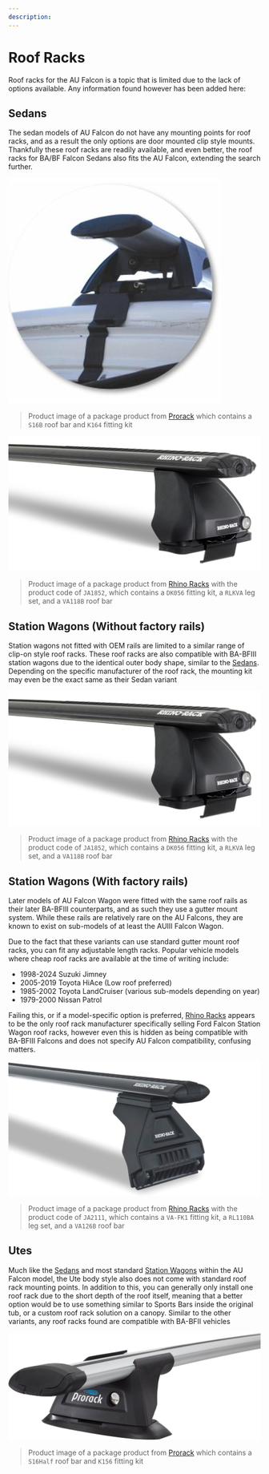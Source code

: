 ```yaml
---
description: 
---
```


# Roof Racks

Roof racks for the AU Falcon is a topic that is limited due to the lack of options available. Any information found however has been added here:

## Sedans

The sedan models of AU Falcon do not have any mounting points for roof racks, and as a result the only options are door mounted clip style mounts. Thankfully these roof racks are readily available, and even better, the roof racks for BA/BF Falcon Sedans also fits the AU Falcon, extending the search further.

![Prorack AU Falcon Package](./prorack-package.jpg)

> Product image of a package product from [Prorack](../../Credits.md#collected-information-primarily-product-listing-images) which contains a `S16B` roof bar and `K164` fitting kit

![Rhino Rack AU Falcon package](./rhino-rack-vortex-2500.jpg)

> Product image of a package product from [Rhino Racks](../../Credits.md#collected-information-primarily-product-listing-images) with the product code of `JA1852`, which contains a `DK056` fitting kit, a `RLKVA` leg set, and a `VA118B` roof bar

## Station Wagons (Without factory rails)

Station wagons not fitted with OEM rails are limited to a similar range of clip-on style roof racks. These roof racks are also compatible with BA-BFIII station wagons due to the identical outer body shape, similar to the [Sedans](#sedans). Depending on the specific manufacturer of the roof rack, the mounting kit may even be the exact same as their Sedan variant

![Rhino Rack AU Falcon package](./rhino-rack-vortex-2500.jpg)

> Product image of a package product from [Rhino Racks](../../Credits.md#collected-information-primarily-product-listing-images) with the product code of `JA1852`, which contains a `DK056` fitting kit, a `RLKVA` leg set, and a `VA118B` roof bar

## Station Wagons (With factory rails)

Later models of AU Falcon Wagon were fitted with the same roof rails as their later BA-BFIII counterparts, and as such they use a gutter mount system. While these rails are relatively rare on the AU Falcons, they are known to exist on sub-models of at least the AUIII Falcon Wagon.

Due to the fact that these variants can use standard gutter mount roof racks, you can fit any adjustable length racks. Popular vehicle models where cheap roof racks are available at the time of writing include:

- 1998-2024 Suzuki Jimney
- 2005-2019 Toyota HiAce (Low roof preferred)
- 1985-2002 Toyota LandCruiser (various sub-models depending on year)
- 1979-2000 Nissan Patrol

Failing this, or if a model-specific option is preferred, [Rhino Racks](../../Credits.md#collected-information-primarily-product-listing-images) appears to be the only roof rack manufacturer specifically selling Ford Falcon Station Wagon roof racks, however even this is hidden as being compatible with BA-BFIII Falcons and does not specify AU Falcon compatibility, confusing matters.

![Rhino Rack BA-BFIII Factory Rail Racks](./rhino-rack-wagon-factory.jpg)

> Product image of a package product from [Rhino Racks](../../Credits.md#collected-information-primarily-product-listing-images) with the product code of `JA2111`, which contains a `VA-FK1` fitting kit, a `RL110BA` leg set, and a `VA126B` roof bar

## Utes

Much like the [Sedans](#sedans) and most standard [Station Wagons](#station-wagons-without-factory-rails) within the AU Falcon model, the Ute body style also does not come with standard roof rack mounting points. In addition to this, you can generally only install one roof rack due to the short depth of the roof itself, meaning that a better option would be to use something similar to Sports Bars inside the original tub, or a custom roof rack solution on a canopy. Similar to the other variants, any roof racks found are compatible with BA-BFII vehicles

![Prorack AU Falcon Single Roof Rack](./prorack-ute-example.png)

> Product image of a package product from [Prorack](../../Credits.md#collected-information-primarily-product-listing-images) which contains a `S16Half` roof bar and `K156` fitting kit
